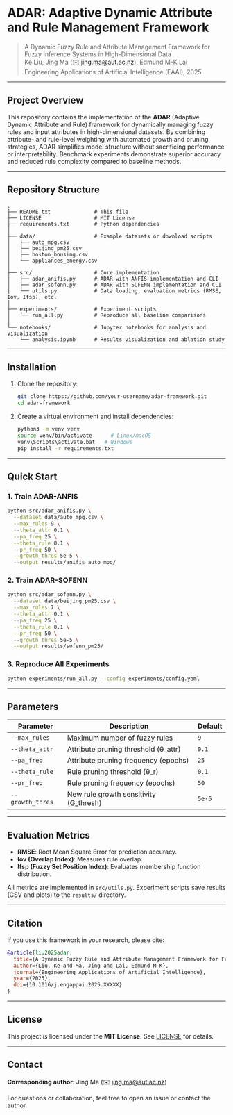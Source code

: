 # ADAR: Adaptive Dynamic Attribute and Rule Management Framework

> A Dynamic Fuzzy Rule and Attribute Management Framework for Fuzzy Inference Systems in High-Dimensional Data  
> Ke Liu, Jing Ma (✉️ jing.ma@aut.ac.nz), Edmund M-K Lai  
> Engineering Applications of Artificial Intelligence (EAAI), 2025

---

## Project Overview

This repository contains the implementation of the **ADAR** (Adaptive Dynamic Attribute and Rule) framework for dynamically managing fuzzy rules and input attributes in high-dimensional datasets. By combining attribute- and rule-level weighting with automated growth and pruning strategies, ADAR simplifies model structure without sacrificing performance or interpretability. Benchmark experiments demonstrate superior accuracy and reduced rule complexity compared to baseline methods.

---

## Repository Structure

```
.
├── README.txt              # This file
├── LICENSE                 # MIT License
├── requirements.txt        # Python dependencies
│
├── data/                   # Example datasets or download scripts
│   ├── auto_mpg.csv
│   ├── beijing_pm25.csv
│   ├── boston_housing.csv
│   └── appliances_energy.csv
│
├── src/                    # Core implementation
│   ├── adar_anifis.py      # ADAR with ANFIS implementation and CLI
│   ├── adar_sofenn.py      # ADAR with SOFENN implementation and CLI
│   └── utils.py            # Data loading, evaluation metrics (RMSE, Iov, Ifsp), etc.
│
├── experiments/            # Experiment scripts
│   └── run_all.py          # Reproduce all baseline comparisons
│
└── notebooks/              # Jupyter notebooks for analysis and visualization
    └── analysis.ipynb      # Results visualization and ablation study
```

---

## Installation

1. Clone the repository:
   ```bash
   git clone https://github.com/your-username/adar-framework.git
   cd adar-framework
   ```
2. Create a virtual environment and install dependencies:
   ```bash
   python3 -m venv venv
   source venv/bin/activate      # Linux/macOS
   venv\Scripts\activate.bat   # Windows
   pip install -r requirements.txt
   ```

---

## Quick Start

### 1. Train ADAR-ANFIS
```bash
python src/adar_anifis.py \
  --dataset data/auto_mpg.csv \
  --max_rules 9 \
  --theta_attr 0.1 \
  --pa_freq 25 \
  --theta_rule 0.1 \
  --pr_freq 50 \
  --growth_thres 5e-5 \
  --output results/anifis_auto_mpg/
```

### 2. Train ADAR-SOFENN
```bash
python src/adar_sofenn.py \
  --dataset data/beijing_pm25.csv \
  --max_rules 7 \
  --theta_attr 0.1 \
  --pa_freq 25 \
  --theta_rule 0.1 \
  --pr_freq 50 \
  --growth_thres 5e-5 \
  --output results/sofenn_pm25/
```

### 3. Reproduce All Experiments
```bash
python experiments/run_all.py --config experiments/config.yaml
```

---

## Parameters

| Parameter        | Description                                              | Default |
| ---------------- | -------------------------------------------------------- | ------- |
| `--max_rules`    | Maximum number of fuzzy rules                            | `9`     |
| `--theta_attr`   | Attribute pruning threshold (θ_attr)                     | `0.1`   |
| `--pa_freq`      | Attribute pruning frequency (epochs)                     | `25`    |
| `--theta_rule`   | Rule pruning threshold (θ_r)                             | `0.1`   |
| `--pr_freq`      | Rule pruning frequency (epochs)                          | `50`    |
| `--growth_thres` | New rule growth sensitivity (G_thresh)                   | `5e-5`  |

---

## Evaluation Metrics

- **RMSE**: Root Mean Square Error for prediction accuracy.
- **Iov (Overlap Index)**: Measures rule overlap.
- **Ifsp (Fuzzy Set Position Index)**: Evaluates membership function distribution.

All metrics are implemented in `src/utils.py`. Experiment scripts save results (CSV and plots) to the `results/` directory.

---

## Citation

If you use this framework in your research, please cite:

```bibtex
@article{liu2025adar,
  title={A Dynamic Fuzzy Rule and Attribute Management Framework for Fuzzy Inference Systems in High-Dimensional Data},
  author={Liu, Ke and Ma, Jing and Lai, Edmund M-K},
  journal={Engineering Applications of Artificial Intelligence},
  year={2025},
  doi={10.1016/j.engappai.2025.XXXXX}
}
```

---

## License

This project is licensed under the **MIT License**. See [LICENSE](LICENSE) for details.

---

## Contact

**Corresponding author**: Jing Ma (✉️ jing.ma@aut.ac.nz)

For questions or collaboration, feel free to open an issue or contact the author.
